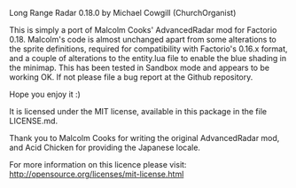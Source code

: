 Long Range Radar 0.18.0 by Michael Cowgill (ChurchOrganist)

This is simply a port of Malcolm Cooks' AdvancedRadar mod for Factorio 0.18.
Malcolm's code is almost unchanged apart from some alterations to the sprite
definitions, required for compatibility with Factorio's 0.16.x format, and a
couple of alterations to the entity.lua file to enable the blue shading in the
minimap. This has been tested in Sandbox mode and appears to be working OK. If
not please file a bug report at the Github repository.

Hope you enjoy it :)

It is licensed under the MIT license, available in this package in the file
LICENSE.md.

Thank you to Malcolm Cooks for writing the original AdvancedRadar mod, and Acid
Chicken for providing the Japanese locale.

For more information on this licence please visit:
http://opensource.org/licenses/mit-license.html
